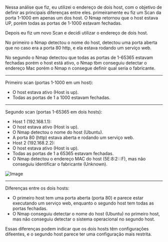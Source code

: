 Nessa análise que fiz, eu utilizei o endereço de dois host,  com o objetivo de definir as principais diferenças entre eles. primeiramente eu fiz um Scan da porta 1-1000 em apenas um dos host. O Nmap retornou que o host estava UP, porém todas as portas de 1-1000 estavam fechadas.

Depois eu fiz um novo Scan e decidi utilizar o endereço de dois host.

No primeiro o Nmap detectou o nome do host, detectou uma porta aberta que no caso era a porta 80 http, e ela estava rodando um serviço web.

No segundo o Nmap detectou que todas as portas de 1-65365 estavam fechadas porém o host está ativo, o Nmap tbm conseguiu  detectar o endereço Mac porém o Nmap n consegue definir qual seria o fabricante.
___________________________________________________________________________________________________________________________________________________________________________________________________________________________________

Primeiro scan (portas 1-1000 em um host):

- O host estava ativo (Host is up).
- Todas as portas de 1 a 1000 estavam fechadas.

___________________________________________________________________________________________________________________________________________________________________________________________________________________________________

Segundo scan (portas 1-65365 em dois hosts):

- Host 1 (192.168.1.1):
- O host estava ativo (Host is up).
- O Nmap detectou o nome do host (Ubuntu).
- A porta 80 (http) estava aberta e rodando um serviço web.
- Host 2 (192.168.2.2):
- O host estava ativo (Host is up).
- Todas as portas de 1 a 65365 estavam fechadas.
- O Nmap detectou o endereço MAC do host (5E:8:2:::F), mas não conseguiu identificar o fabricante (Unknown).

 ![Image](https://github.com/user-attachments/assets/616bd6b5-5a76-46e4-8540-11d502a34540)

___________________________________________________________________________________________________________________________________________________________________________________________________________________________________

Diferenças entre os dois hosts:

- O primeiro host tem uma porta aberta (porta 80) e parece estar executando um serviço web, enquanto o segundo host tem todas as portas fechadas.
- O Nmap conseguiu detectar o nome do host (Ubuntu) no primeiro host, mas não conseguiu detectar o sistema operacional no segundo host.

Essas diferenças podem indicar que os dois hosts têm configurações difeentes, e o segundo host parece ter uma configuração mais restrita.

